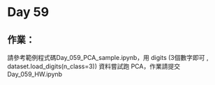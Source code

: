 # Day 59

## 作業：
請參考範例程式碼Day_059_PCA_sample.ipynb，用 digits (3個數字即可 , dataset.load_digits(n_class=3)) 資料嘗試跑 PCA，作業請提交Day_059_HW.ipynb
